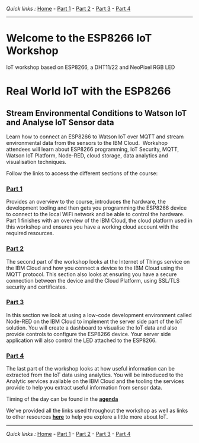 *Quick links :*
[Home](/README.md) - [Part 1](/en/part1/README.md) - [Part 2](/en/part2/README.md) - [Part 3](/en/part3/README.md) - [Part 4](/en/part4/README.md)
***

# Welcome to the ESP8266 IoT Workshop

IoT workshop based on ESP8266, a DHT11/22 and NeoPixel RGB LED

# Real World IoT with the ESP8266

## Stream Environmental Conditions to Watson IoT and Analyse IoT Sensor data

Learn how to connect an ESP8266 to Watson IoT over MQTT and stream environmental data from the sensors to the IBM Cloud.  Workshop attendees will learn about ESP8266 programming, IoT Security, MQTT, Watson IoT Platform, Node-RED, cloud storage, data analytics and visualisation techniques.

Follow the links to access the different sections of the course:

### [Part 1](/en/part1/README.md)

Provides an overview to the course, introduces the hardware, the development tooling and then gets you programming the ESP8266 device to connect to the local WiFi network and be able to control the hardware.
Part 1 finishes with an overview of the IBM Cloud, the cloud platform used in this workshop and ensures you have a working cloud account with the required resources.

### [Part 2](/en/part2/README.md)

The second part of the workshop looks at the Internet of Things service on the IBM Cloud and how you connect a device to the IBM Cloud using the MQTT protocol.  This section also looks at ensuring you have a secure connection between the device and the Cloud Platform, using SSL/TLS security and certificates.

### [Part 3](/en/part3/README.md)

In this section we look at using a low-code development environment called Node-RED on the IBM Cloud to implement the server side part of the IoT solution.  You will create a dashboard to visualise the IoT data and also provide controls to configure the ESP8266 device.  Your server side application will also control the LED attached to the ESP8266.

### [Part 4](/en/part4/README.md)

The last part of the workshop looks at how useful information can be extracted from the IoT data using analytics.  You will be introduced to the Analytic services available on the IBM Cloud and the tooling the services provide to help you extract useful information from sensor data.

Timing of the day can be found in the [**agenda**](/en/AGENDA.md)

We've provided all the links used throughout the workshop as well as links to other resources [**here**](/en/RESOURCES.md) to help you explore a little more about IoT.
***
*Quick links :*
[Home](/README.md) - [Part 1](/en/part1/README.md) - [Part 2](/en/part2/README.md) - [Part 3](/en/part3/README.md) - [Part 4](/en/part4/README.md)
